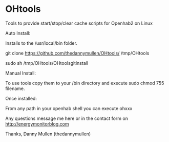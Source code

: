 # OHtools
Tools to provide start/stop/clear cache scripts for Openhab2 on Linux

Auto Install:

Installs to the /usr/local/bin folder.

git clone https://github.com/thedannymullen/OHtools/ /tmp/OHtools

sudo sh /tmp/OHtools/OHtoolsgitinstall

Manual Install:

To use tools copy them to your /bin directory and execute sudo chmod 755 filename.


Once installed:

From any path in your openhab shell you can execute ohxxx

Any questions message me here or in the contact form on http://energymonitorblog.com

Thanks,
Danny Mullen
(thedannymullen)
